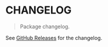 # CHANGELOG

> Package changelog.

See [GitHub Releases](https://github.com/stdlib-js/assert-is-method/releases) for the changelog.